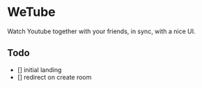 # WeTube

Watch Youtube together with your friends, in sync, with a nice UI.

## Todo

* [] initial landing
* [] redirect on create room
